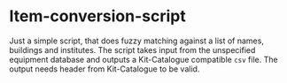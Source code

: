 # Item-conversion-script

Just a simple script, that does fuzzy matching against a list of names, buildings and institutes. The script takes input from the unspecified equipment database and outputs a Kit-Catalogue compatible `csv` file. The output needs header from Kit-Catalogue to be valid. 
